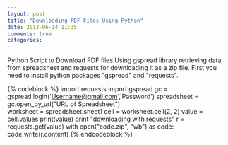 ```yaml
---
layout: post
title: "Downloading PDF Files Using Python"
date: 2013-06-14 11:35
comments: true
categories: 
---
```

Python Script to Download PDF files Using gspread library retrieving  data from spreadsheet and requests for downloading it as a zip file.
First you need to install python packages "gspread" and "requests".

{% codeblock %}
import requests
import gspread
gc = gspread.login('Username@gmail.com','Password')
spreadsheet = gc.open_by_url("URL of Spreadsheet")	
worksheet = spreadsheet.sheet1
cell = worksheet.cell(2, 2)
value = cell.values
print(value)
print "downloading with requests"
r = requests.get(value)
with open("code.zip", "wb") as code:
   code.write(r.content)
{% endcodeblock %}
